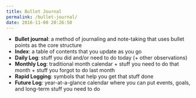 ```yaml
---
title: Bullet Journal
permalink: /bullet-journal/
date: 2016-11-08 20:26:50
---
```


* **Bullet journal**: a method of journaling and note-taking that uses bullet points as the core structure
* **Index**: a table of contents that you update as you go
* **Daily Log**: stuff you did and/or need to do today (+ other observations)
* **Monthly Log**: traditional month calendar + stuff you need to do that month + stuff you forgot to do last month
* **Rapid Logging**: symbols that help you get that stuff done
* **Future Log**: year-at-a-glance calendar where you can put events, goals, and long-term stuff you need to do